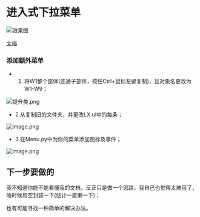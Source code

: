 # 进入式下拉菜单

![效果图](ScreenShot/2.gif)

[文档](Documentation/index-5.hoverMenu.md)

### 添加额外菜单
- 1. 将W1整个窗体(连通子部件，按住Ctrl+鼠标左键复制)，且对象名更改为W1-W9；

![提升类.png](https://upload-images.jianshu.io/upload_images/10769157-aded44441a666282.png?imageMogr2/auto-orient/strip%7CimageView2/2/w/1240)
- 2.从复制旧的文件夹，并更改LX.ui中的每条；

![image.png](https://upload-images.jianshu.io/upload_images/10769157-e9d969a4ad55f05d.png?imageMogr2/auto-orient/strip%7CimageView2/2/w/1240)

- 3.在Menu.py中为你的菜单添加图标及事件；

![image.png](https://upload-images.jianshu.io/upload_images/10769157-9819676a7ed8329e.png?imageMogr2/auto-orient/strip%7CimageView2/2/w/1240)

## 下一步要做的
我不知道你能不能看懂我的文档，反正只是做一个思路，我自己也觉得太难用了，啥时候用空封装一下(估计一直懒一下)；

也有可能寻找一种简单的解决办法。